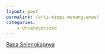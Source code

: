 ```yaml
---
layout: post
permalink: /arti-mimpi-menang-emas/
categories:
    - Uncategorized
---
```


[Baca Selengkapnya](/05)